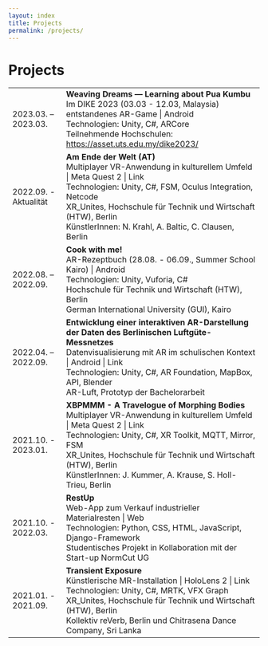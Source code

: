 ```yaml
---
layout: index
title: Projects
permalink: /projects/
---
```

# Projects

|                       |                                                                                                                                                                                                                                                                                          |
|-----------------------|------------------------------------------------------------------------------------------------------------------------------------------------------------------------------------------------------------------------------------------------------------------------------------------|
| 2023.03. – 2023.03.   | **Weaving Dreams — Learning about Pua Kumbu**<br>Im DIKE 2023 (03.03 - 12.03, Malaysia) entstandenes AR-Game \| Android<br>Technologien: Unity, C#, ARCore<br>Teilnehmende Hochschulen: https://asset.uts.edu.my/dike2023/                                                                   |
| 2022.09. - Aktualität | **Am Ende der Welt (AT)**<br>Multiplayer VR-Anwendung in kulturellem Umfeld \| Meta Quest 2 \| Link<br>Technologien: Unity, C#, FSM, Oculus Integration, Netcode<br>XR_Unites, Hochschule für Technik und Wirtschaft (HTW), Berlin<br>KünstlerInnen: N. Krahl, A. Baltic, C. Clausen, Berlin |
| 2022.08. – 2022.09.   | **Cook with me!**<br>AR-Rezeptbuch (28.08. - 06.09., Summer School Kairo) \| Android<br>Technologien: Unity, Vuforia, C#<br>Hochschule für Technik und Wirtschaft (HTW), Berlin<br>German International University (GUI), Kairo                                                              |
| 2022.04. – 2022.09.   | **Entwicklung einer interaktiven AR-Darstellung der Daten des Berlinischen Luftgüte-Messnetzes**<br>Datenvisualisierung mit AR im schulischen Kontext \| Android \| Link<br>Technologien: Unity, C#, AR Foundation, MapBox, API, Blender<br>AR-Luft, Prototyp der Bachelorarbeit             |
| 2021.10. - 2023.01.   | **XBPMMM - A Travelogue of Morphing Bodies**<br>Multiplayer VR-Anwendung in kulturellem Umfeld \| Meta Quest 2 \| Link<br>Technologien: Unity, C#, XR Toolkit, MQTT, Mirror, FSM<br>XR_Unites, Hochschule für Technik und Wirtschaft (HTW), Berlin<br>KünstlerInnen: J. Kummer, A. Krause, S. Holl-Trieu, Berlin               |
| 2021.10. - 2022.03.   | **RestUp** <br>Web-App zum Verkauf industrieller Materialresten \| Web<br>Technologien: Python, CSS, HTML, JavaScript, Django-Framework<br>Studentisches Projekt in Kollaboration mit der Start-up NormCut UG                                                                                |
| 2021.01. - 2021.09.   | **Transient Exposure**<br>Künstlerische MR-Installation \| HoloLens 2 \| Link<br>Technologien: Unity, C#, MRTK, VFX Graph<br>XR_Unites, Hochschule für Technik und Wirtschaft (HTW), Berlin<br>Kollektiv reVerb, Berlin und Chitrasena Dance Company, Sri Lanka                              |